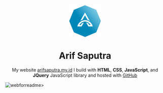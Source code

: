 <div align="center">
  <img alt="Logo A" src="./img/logoA.png" width="100" />
</div>
<h1 align="center">
  Arif Saputra
</h1>
<p align="center">
  My website <a href="https://www.arifsaputra.my.id/" target="_blank">arifsaputra.my.id</a> I build with <b>HTML</b>, <b>CSS</b>, <b>JavaScript</b>, and <b>JQuery</b> JavaScript library and hosted with <a href="https://www.github.com/" target="_blank">GitHub</a>
</p>

![webforreadme](https://user-images.githubusercontent.com/91882024/179330999-bf93225b-4d88-48db-a175-eab724637848.PNG)>
